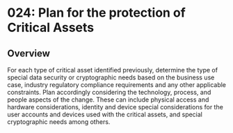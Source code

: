 # 024: Plan for the protection of Critical Assets

## Overview

For each type of critical asset identified previously, determine the type of special data security or cryptographic needs based on the business use case, industry regulatory compliance requirements and any other applicable constraints. Plan accordingly considering the technology, process, and people aspects of the change. These can include physical access and hardware considerations, identity and device special considerations for the user accounts and devices used with the critical assets, and special cryptographic needs among others.


